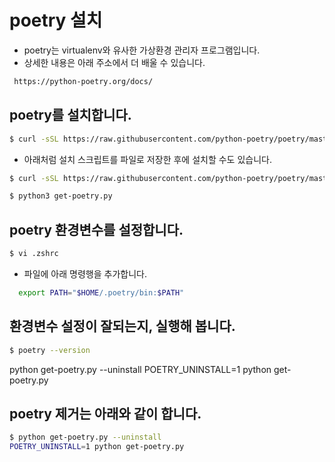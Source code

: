 # poetry 설치

- poetry는 virtualenv와 유사한 가상환경 관리자 프로그램입니다.
- 상세한 내용은 아래 주소에서 더 배울 수 있습니다.
```bash
 https://python-poetry.org/docs/
```

## poetry를 설치합니다.
  
```bash
$ curl -sSL https://raw.githubusercontent.com/python-poetry/poetry/master/get-poetry.py | python -
```

- 아래처럼 설치 스크립트를 파일로 저장한 후에 설치할 수도 있습니다.

```bash
$ curl -sSL https://raw.githubusercontent.com/python-poetry/poetry/master/get-poetry.py > get-poetry.py

$ python3 get-poetry.py

```

## poetry 환경변수를 설정합니다.

```bash
$ vi .zshrc 
```

- 파일에 아래 명령행을 추가합니다.
```bash
  export PATH="$HOME/.poetry/bin:$PATH"
```

## 환경변수 설정이 잘되는지, 실행해 봅니다.

```bash
$ poetry --version
```
python get-poetry.py --uninstall
POETRY_UNINSTALL=1 python get-poetry.py


## poetry 제거는 아래와 같이 합니다.

```bash
$ python get-poetry.py --uninstall
POETRY_UNINSTALL=1 python get-poetry.py
```
